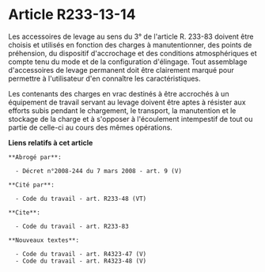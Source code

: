 # Article R233-13-14

Les accessoires de levage au sens du 3° de l'article R. 233-83 doivent être choisis et utilisés en fonction des charges à
manutentionner, des points de préhension, du dispositif d'accrochage et des conditions atmosphériques et compte tenu du mode
et de la configuration d'élingage. Tout assemblage d'accessoires de levage permanent doit être clairement marqué pour
permettre à l'utilisateur d'en connaître les caractéristiques.

Les contenants des charges en vrac destinés à être accrochés à un équipement de travail servant au levage doivent être aptes
à résister aux efforts subis pendant le chargement, le transport, la manutention et le stockage de la charge et à s'opposer à
l'écoulement intempestif de tout ou partie de celle-ci au cours des mêmes opérations.

**Liens relatifs à cet article**

	**Abrogé par**:

	  - Décret n°2008-244 du 7 mars 2008 - art. 9 (V)

	**Cité par**:

	  - Code du travail - art. R233-48 (VT)

	**Cite**:

	  - Code du travail - art. R233-83

	**Nouveaux textes**:

	  - Code du travail - art. R4323-47 (V)
	  - Code du travail - art. R4323-48 (V)
